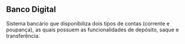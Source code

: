 ## Banco Digital

Sistema bancário que disponibiliza dois tipos de contas (corrente e poupança), as quais possuem as funcionalidades de depósito, saque e transferência.


